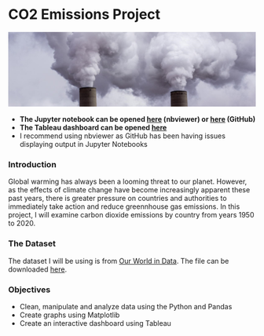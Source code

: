 # CO2 Emissions Project

![emissions](images/power-plant-carbon-emissions.jpg)

- **The Jupyter notebook can be opened [here](https://nbviewer.org/github/seanjkk/co2-emissions-project/blob/main/analysis.ipynb) (nbviewer) or [here](analysis.ipynb) (GitHub)**
- **The Tableau dashboard can be opened [here](https://public.tableau.com/views/CarbonDioxideEmissions_16432672351780/Dashboard?:language=en-US&:display_count=n&:origin=viz_share_link)**
- I recommend using nbviewer as GitHub has been having issues displaying output in Jupyter Notebooks


### Introduction

Global warming has always been a looming threat to our planet. However, as the effects of climate change have become increasingly apparent these past years, there is greater pressure on countries and authorities to immediately take action and reduce greennhouse gas emissions. In this project, I will examine carbon dioxide emissions by country from years 1950 to 2020.

### The Dataset

The dataset I will be using is from [Our World in Data](https://ourworldindata.org/). The file can be downloaded [here](https://github.com/owid/co2-data).

### Objectives

- Clean, manipulate and analyze data using the Python and Pandas
- Create graphs using Matplotlib
- Create an interactive dashboard using Tableau
